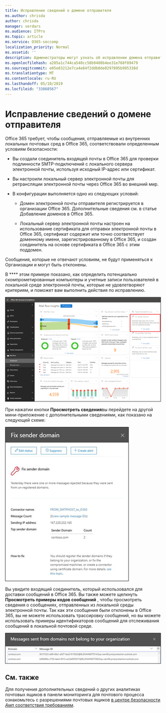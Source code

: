 ```yaml
---
title: Исправление сведений о домене отправителя
ms.author: chrisda
author: chrisda
manager: serdars
ms.audience: ITPro
ms.topic: article
ms.service: O365-seccomp
localization_priority: Normal
ms.assetid: ''
description: Администраторы могут узнать об исправлении домена отправителя в панели мониторинга почтовых ящиков в центре безопасности _Амп_ соответствия требованиям.
ms.openlocfilehash: a285a1c744ca540cc58b9408b4ee31e768f89479
ms.sourcegitcommit: e05e83212e7ca4e84f2ddb0de0297895b995338d
ms.translationtype: MT
ms.contentlocale: ru-RU
ms.lasthandoff: 05/10/2019
ms.locfileid: "33868567"
---
```

# <a name="fix-sender-domain-insight"></a>Исправление сведений о домене отправителя

Office 365 требует, чтобы сообщения, отправляемые из внутренних локальных почтовых сред в Office 365, соответствовали определенным условиям безопасности:

- Вы создали соединитель входящей почты в Office 365 для проверки подлинности SMTP-подключений с локального сервера электронной почты, используя исходный IP-адрес или сертификат.

- Вы настроили локальный сервер электронной почты для ретрансляции электронной почты через Office 365 во внешний мир.

- В конфигурации выполняется одно из следующих условий:

  - Домен электронной почты отправителя регистрируется в организации Office 365. Дополнительные сведения см. в статье Добавление доменов в Office 365.

  - Локальный сервер электронной почты настроен на использование сертификата для отправки электронной почты в Office 365, сертификат содержит или точно соответствует доменному имени, зарегистрированному в Office 365, и создан соединитель на основе сертификата в Office 365 с этим поддомен. 

Сообщения, которые не отвечают условиям, не будут применяться к Организации и могут быть отклонены.

В **** этом примере показано, как определить потенциально скомпрометированные компьютеры и учетные записи пользователей в локальной среде электронной почты, которые не удовлетворяют критериям, и поможет вам выполнить действия по исправлению.

![Исправление домена отправителя в информационной панели почтового процесса в центре безопасности _Амп_ соответствие требованиям](media/sender-domain-insight-selected.png)

При нажатии кнопки **Просмотреть сведения**вы перейдете на другой мини-приложение с дополнительными сведениями, как показано на следующей схеме:

![Мини-приложение "сведения" в разделе Fix sender Domain Insight](media/sender-domain-view-details.png)

Вы увидите входящий соединитель, который использовался для доставки сообщений в Office 365. Вы также можете щелкнуть **Просмотреть примеры кодов сообщений** , чтобы просмотреть сведения о сообщениях, отправленных из локальной среды электронной почты. Так как эти сообщения были отклонены в Office 365, вы не можете использовать трассировку сообщений, но вы можете использовать примеры идентификаторов сообщений для отслеживания сообщений в локальной почтовой среде.

![Просмотр образцов идентификаторов сообщений в исправлении домена отправителя](media/sender-domain-view-sample-message-ids.png)

## <a name="see-also"></a>См. также

Для получения дополнительных сведений о других аналитиках почтовых ящиков в панели мониторинга для почтового процесса ознакомьтесь с разрешениями почтовых ящиков [в центре безопасности _Амп_ соответствия требованиям](mail-flow-insights-v2.md).
